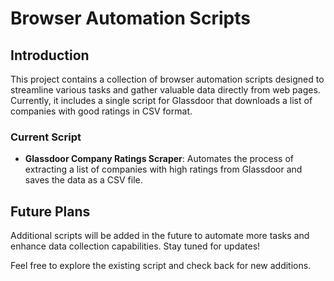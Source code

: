 # Browser Automation Scripts

## Introduction

This project contains a collection of browser automation scripts designed to streamline various tasks and gather valuable data directly from web pages. Currently, it includes a single script for Glassdoor that downloads a list of companies with good ratings in CSV format.

### Current Script

- **Glassdoor Company Ratings Scraper**: Automates the process of extracting a list of companies with high ratings from Glassdoor and saves the data as a CSV file.

## Future Plans

Additional scripts will be added in the future to automate more tasks and enhance data collection capabilities. Stay tuned for updates!

Feel free to explore the existing script and check back for new additions.
